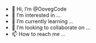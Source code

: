 - 👋 Hi, I’m @OovegCode
- 👀 I’m interested in ...
- 🌱 I’m currently learning ...
- 💞️ I’m looking to collaborate on ...
- 📫 How to reach me ...

<!---
OovegCode/OovegCode is a ✨ special ✨ repository because its `README.md` (this file) appears on your GitHub profile.
You can click the Preview link to take a look at your changes.
--->
